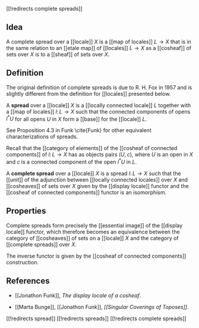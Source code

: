 [[!redirects complete spreads]]
## Idea

A complete spread over a [[locale]] $X$ is a [[map of locales]] $L\to X$
that is in the same relation to an [[etale map]] of [[locales]] $L\to X$
as a [[cosheaf]] of sets over $X$ is to a [[sheaf]] of sets over $X$.

## Definition

The original definition of complete spreads
is due to R. H. Fox in 1957 and is slightly different
from the definition for [[locales]] presented below.

A __spread__ over a [[locale]] $X$ is a [[locally connected locale]] $L$
together with a [[map of locales]] $l\colon L\to X$
such that the connected components of opens $l^*U$ for all opens $U$ in $X$
form a [[base]] for the [[locale]] $L$.

See Proposition 4.3 in Funk \cite{Funk} for other equivalent
characterizations of spreads.

Recall that the [[category of elements]]
of the [[cosheaf of connected components]] of $l\colon L\to X$
has as objects pairs $(U,c)$, where $U$ is an open in $X$
and $c$ is a connected component of the open $l^*U$ in $L$.

A __complete spread__ over a [[locale]] $X$ is a spread $l\colon L\to X$
such that the [[unit]] of the adjunction between
[[locally connected locales]] over $X$ and [[cosheaves]] of sets over $X$
given by the [[display locale]] functor and the [[cosheaf of connected components]] functor is an isomorphism.

## Properties

Complete spreads form precisely the [[essential image]]
of the [[display locale]] functor,
which therefore becomes an equivalence
between the category of [[cosheaves]] of sets on a [[locale]] $X$
and the category of [[complete spreads]] over $X$.

The inverse functor is given by the [[cosheaf of connected components]] construction.

## References

* [[Jonathon Funk]], _The display locale of a cosheaf_.

* [[Marta Bunge]], [[Jonathon Funk]], _[[Singular Coverings of Toposes]]_.

[[!redirects spread]]
[[!redirects spreads]]
[[!redirects complete spreads]]